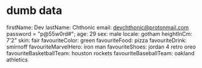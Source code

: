 # dumb data

firstName: Dev
lastName: Chthonic
email: devchthonic@protonmail.com
password = "p@55w0rd#";
age: 29
sex: male
locale: gotham
heightInCm: 7'2"
skin: fair
favouriteColor: green
favouriteFood: pizza
favouriteDrink: smirnoff
favouriteMarvelHero: iron man
favouriteShoes: jordan 4 retro oreo
favouriteBasketballTeam: houston rockets
favouriteBaseballTeam: oakland athletics
